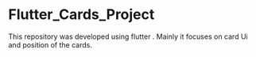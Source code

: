 # Flutter_Cards_Project
This repository was developed using flutter . Mainly it focuses on card Ui and position of the cards.
